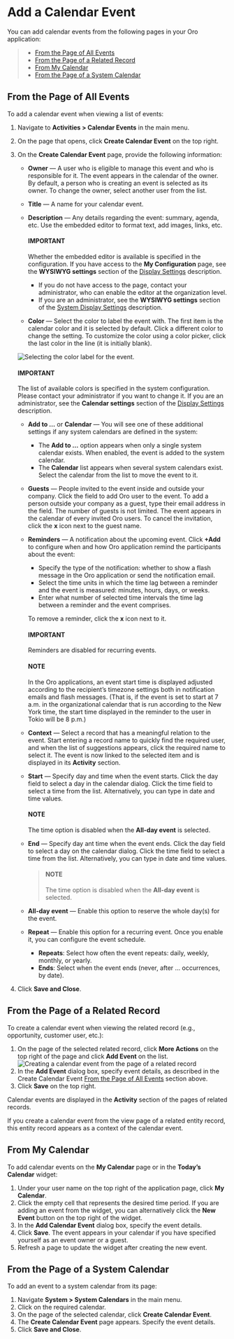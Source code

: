 <a id="doc-activities-events-actions-add-detailed"></a>

<a id="doc-activities-events-actions-add-fromgrid"></a>

<a id="doc-activities-events-information"></a>

<a id="doc-activities-events-schedule"></a>

<a id="doc-activities-events-actions-add"></a>

# Add a Calendar Event

You can add calendar events from the following pages in your Oro application:

> * [From the Page of All Events](#from-the-page-of-all-events)
> * [From the Page of a Related Record](#from-the-page-of-a-related-record)
> * [From My Calendar](#from-my-calendar)
> * [From the Page of a System Calendar](#from-the-page-of-a-system-calendar)

<a id="doc-activities-events-details"></a>

## From the Page of All Events

To add a calendar event when viewing a list of events:

1. Navigate to **Activities > Calendar Events** in the main menu.
2. On the page that opens, click **Create Calendar Event** on the top right.
3. On the **Create Calendar Event** page, provide the following information:
   * **Owner** — A user who is eligible to manage this event and who is responsible for it. The event appears in the calendar of the owner. By default, a person who is creating an event is selected as its owner. To change the owner, select another user from the list.
   * **Title** — A name for your calendar event.
   * **Description** — Any details regarding the event: summary, agenda, etc. Use the embedded editor to format text, add images, links, etc.

     #### IMPORTANT
     Whether the embedded editor is available is specified in the configuration. If you have access to the **My Configuration** page, see the **WYSIWYG settings** section of the [Display Settings](../../system/user-management/users/configuration/user-display-settings.md#doc-my-user-configuration-display) description.
     * If you do not have access to the page, contact your administrator, who can enable the editor at the organization level.
     * If you are an administrator, see the **WYSIWYG settings** section of the [System Display Settings](../../system/configuration/system/general-setup/display.md#doc-configuration-display-settings) description.
   * **Color** — Select the color to label the event with. The first item is the calendar color and it is selected by default. Click a different color to change the setting. To customize the color using a color picker, click the last color in the line (it is initially blank).

   ![Selecting the color label for the event.](user/img/activities/activities_events_actions_add2.png)

   #### IMPORTANT
   The list of available colors is specified in the system configuration. Please contact your administrator if you want to change it. If you are an administrator, see the **Calendar settings** section of the [Display Settings](../../system/configuration/system/general-setup/display.md#doc-configuration-display-settings) description.

   * **Add to …** or **Calendar** — You will see one of these additional settings if any system calendars are defined in the system:
     * The **Add to …** option appears when only a single system calendar exists. When enabled, the event is added to the system calendar.
     * The **Calendar** list appears when several system calendars exist. Select the calendar from the list to move the event to it.
   * **Guests** — People invited to the event inside and outside your company. Click the field to add Oro user to the event. To add a person outside your company as a guest, type their email address in the field. The number of guests is not limited. The event appears in the calendar of every invited Oro users. To cancel the invitation, click the **x** icon next to the guest name.
   * **Reminders** — A notification about the upcoming event. Click **+Add** to configure when and how Oro application remind the participants about the event:
     * Specify the type of the notification: whether to show a flash message in the Oro application or send the notification email.
     * Select the time units in which the time lag between a reminder and the event is measured: minutes, hours, days, or weeks.
     * Enter what number of selected time intervals the time lag between a reminder and the event comprises.

     To remove a reminder, click the **x** icon next to it.

     #### IMPORTANT
     Reminders are disabled for recurring events.

     #### NOTE
     In the Oro applications, an event start time is displayed adjusted according to the recipient’s timezone settings both in notification emails and flash messages.  (That is, if the event is set to start at 7 a.m. in the organizational calendar that is run according to the New York time, the start time displayed in the reminder to the user in Tokio will be 8 p.m.)
   * **Context** — Select a record that has a meaningful relation to the event. Start entering a record name to quickly find the required user, and when the list of suggestions appears, click the required name to select it. The event is now linked to the selected item and is displayed in its **Activity** section.
   * **Start** — Specify day and time when the event starts. Click the day field to select a day in the calendar dialog. Click the time field to select a time from the list. Alternatively, you can type in date and time values.

     #### NOTE
     The time option is disabled when the **All-day event** is selected.
   * **End** — Specify day ant time when the event ends. Click the day field to select a day on the calendar dialog. Click the time field to select a time from the list. Alternatively, you can type in date and time values.
     > #### NOTE
     > The time option is disabled when the **All-day event** is selected.
   * **All-day event** — Enable this option to reserve the whole day(s) for the event.
   * **Repeat** — Enable this option for a recurring event. Once you enable it, you can configure the event schedule.
     * **Repeats**: Select how often the event repeats: daily, weekly, monthly, or yearly.
     * **Ends**: Select when the event ends (never, after … occurrences, by date).
4. Click **Save and Close**.

## From the Page of a Related Record

To create a calendar event when viewing the related record (e.g., opportunity, customer user, etc.):

1. On the page of the selected related record, click **More Actions** on the top right of the page and click **Add Event** on the list.
   ![Creating a calendar event from the page of a related record](user/img/activities/events_actions_add_related0.png)
2. In the **Add Event** dialog box, specify event details, as described in the Create Calendar Event [From the Page of All Events](#doc-activities-events-details)  section above.
3. Click **Save** on the top right.

Calendar events are displayed in the **Activity** section of the pages of related records.

If you create a calendar event from the view page of a related entity record, this entity record appears as a context of the calendar event.

<a id="user-guide-activities-events-add-my-calendar"></a>

## From My Calendar

To add calendar events on the **My Calendar** page or in the **Today’s Calendar** widget:

1. Under your user name on the top right of the application page, click **My Calendar**.
2. Click the empty cell that represents the desired time period. If you are adding an event from the widget, you can alternatively click the **New Event** button on the top right of the widget.
3. In the **Add Calendar Event** dialog box, specify the event details.
4. Click **Save**. The event appears in your calendar if you have specified yourself as an event owner or a guest.
5. Refresh a page to update the widget after creating the new event.

<a id="user-guide-activities-events-add-system-calendar"></a>

## From the Page of a System Calendar

To add an event to a system calendar from its page:

1. Navigate **System > System Calendars** in the main menu.
2. Click on the required calendar.
3. On the page of the selected calendar, click **Create Calendar Event**.
4. The **Create Calendar Event** page appears. Specify the event details.
5. Click **Save and Close**.
